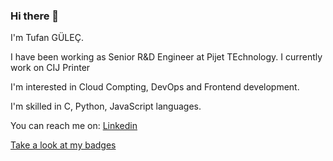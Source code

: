 ### Hi there 👋

I'm Tufan GÜLEÇ. 

I have been working as Senior R&D Engineer at Pijet TEchnology. I currently work on CIJ Printer

I'm interested in Cloud Compting, DevOps and Frontend development. 

I'm skilled in C, Python, JavaScript languages. 

You can reach me on:
[Linkedin](https://www.linkedin.com/in/gulectufan/ "Tufan GÜLEÇ - Linkedin page")

[Take a look at my badges](https://www.credly.com/users/gulectufan/badges "Tufan GÜLEÇ - Creedly")


<!--

- 🔭 I’m currently working on ...
- 🌱 I’m currently learning ...
- 👯 I’m looking to collaborate on ...
- 🤔 I’m looking for help with ...
- 💬 Ask me about ...
- 📫 How to reach me: ...
- 😄 Pronouns: ...
- ⚡ Fun fact: ...
-->
